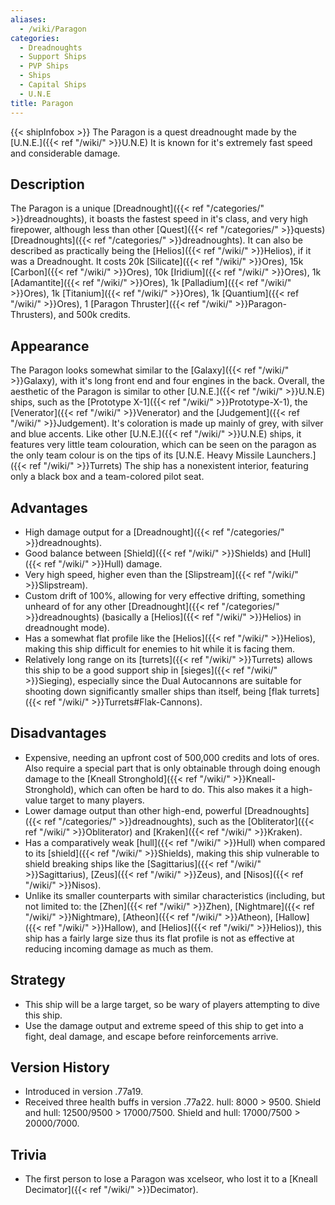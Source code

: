 ```yaml
---
aliases:
  - /wiki/Paragon
categories:
  - Dreadnoughts
  - Support Ships
  - PVP Ships
  - Ships
  - Capital Ships
  - U.N.E
title: Paragon
---
```


{{< shipInfobox >}} The Paragon is a quest dreadnought made by the [U.N.E.]({{< ref "/wiki/" >}}U.N.E) It is known for it's extremely fast speed and considerable damage.

## Description

The Paragon is a unique [Dreadnought]({{< ref "/categories/" >}}dreadnoughts), it boasts the fastest speed in it's class, and very high firepower, although less than other [Quest]({{< ref "/categories/" >}}quests) [Dreadnoughts]({{< ref "/categories/" >}}dreadnoughts). It can also be described as practically being the [Helios]({{< ref "/wiki/" >}}Helios), if it was a Dreadnought. It costs 20k [Silicate]({{< ref "/wiki/" >}}Ores), 15k [Carbon]({{< ref "/wiki/" >}}Ores), 10k [Iridium]({{< ref "/wiki/" >}}Ores), 1k [Adamantite]({{< ref "/wiki/" >}}Ores), 1k [Palladium]({{< ref "/wiki/" >}}Ores), 1k [Titanium]({{< ref "/wiki/" >}}Ores), 1k [Quantium]({{< ref "/wiki/" >}}Ores), 1 [Paragon Thruster]({{< ref "/wiki/" >}}Paragon-Thrusters), and 500k credits.

## Appearance

The Paragon looks somewhat similar to the [Galaxy]({{< ref "/wiki/" >}}Galaxy), with it's long front end and four engines in the back. Overall, the aesthetic of the Paragon is similar to other [U.N.E.]({{< ref "/wiki/" >}}U.N.E) ships, such as the [Prototype X-1]({{< ref "/wiki/" >}}Prototype-X-1), the [Venerator]({{< ref "/wiki/" >}}Venerator) and the [Judgement]({{< ref "/wiki/" >}}Judgement). It's coloration is made up mainly of grey, with silver and blue accents. Like other [U.N.E.]({{< ref "/wiki/" >}}U.N.E) ships, it features very little team colouration, which can be seen on the paragon as the only team colour is on the tips of its [U.N.E. Heavy Missile Launchers.]({{< ref "/wiki/" >}}Turrets) The ship has a nonexistent interior, featuring only a black box and a team-colored pilot seat.

## Advantages

- High damage output for a [Dreadnought]({{< ref "/categories/" >}}dreadnoughts).
- Good balance between [Shield]({{< ref "/wiki/" >}}Shields) and [Hull]({{< ref "/wiki/" >}}Hull) damage.
- Very high speed, higher even than the [Slipstream]({{< ref "/wiki/" >}}Slipstream).
- Custom drift of 100%, allowing for very effective drifting, something unheard of for any other [Dreadnought]({{< ref "/categories/" >}}dreadnoughts) (basically a [Helios]({{< ref "/wiki/" >}}Helios) in dreadnought mode).
- Has a somewhat flat profile like the [Helios]({{< ref "/wiki/" >}}Helios), making this ship difficult for enemies to hit while it is facing them.
- Relatively long range on its [turrets]({{< ref "/wiki/" >}}Turrets) allows this ship to be a good support ship in [sieges]({{< ref "/wiki/" >}}Sieging), especially since the Dual Autocannons are suitable for shooting down significantly smaller ships than itself, being [flak turrets]({{< ref "/wiki/" >}}Turrets#Flak-Cannons).

## Disadvantages

- Expensive, needing an upfront cost of 500,000 credits and lots of ores. Also require a special part that is only obtainable through doing enough damage to the [Kneall Stronghold]({{< ref "/wiki/" >}}Kneall-Stronghold), which can often be hard to do. This also makes it a high-value target to many players.
- Lower damage output than other high-end, powerful [Dreadnoughts]({{< ref "/categories/" >}}dreadnoughts), such as the [Obliterator]({{< ref "/wiki/" >}}Obliterator) and [Kraken]({{< ref "/wiki/" >}}Kraken).
- Has a comparatively weak [hull]({{< ref "/wiki/" >}}Hull) when compared to its [shield]({{< ref "/wiki/" >}}Shields), making this ship vulnerable to shield breaking ships like the [Sagittarius]({{< ref "/wiki/" >}}Sagittarius), [Zeus]({{< ref "/wiki/" >}}Zeus), and [Nisos]({{< ref "/wiki/" >}}Nisos).
- Unlike its smaller counterparts with similar characteristics (including, but not limited to: the [Zhen]({{< ref "/wiki/" >}}Zhen), [Nightmare]({{< ref "/wiki/" >}}Nightmare), [Atheon]({{< ref "/wiki/" >}}Atheon), [Hallow]({{< ref "/wiki/" >}}Hallow), and [Helios]({{< ref "/wiki/" >}}Helios)), this ship has a fairly large size thus its flat profile is not as effective at reducing incoming damage as much as them.

## Strategy

- This ship will be a large target, so be wary of players attempting to dive this ship.
- Use the damage output and extreme speed of this ship to get into a fight, deal damage, and escape before reinforcements arrive.

## Version History

- Introduced in version .77a19.
- Received three health buffs in version .77a22. hull: 8000 > 9500. Shield and hull: 12500/9500 > 17000/7500. Shield and hull: 17000/7500 > 20000/7000.

## Trivia

- The first person to lose a Paragon was xcelseor, who lost it to a [Kneall Decimator]({{< ref "/wiki/" >}}Decimator).
